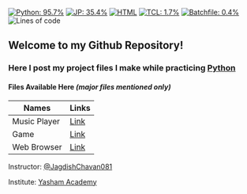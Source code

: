 [![Python: 95.7%](https://img.shields.io/badge/Python-69.3%25-%233572a5?style=for-the-badge&logo=python)](https://github.com/amanbele/Python/search?l=python) [![JP: 35.4%](https://img.shields.io/badge/Notebook-24%25-%20%20%20%20%20%20%20%20%23da5b0b?style=for-the-badge&logo=jupyter)](https://github.com/amanbele/Python/search?l=jupyter) [![HTML](https://img.shields.io/badge/HTML-4.7%25-%20%20%20%20%20%20%20%20%23da5b0b?style=for-the-badge&logo=html5)](https://github.com/amanbele/Python/search?l=html) [![TCL: 1.7%](https://img.shields.io/badge/TCL-1.7%25-%23e4cc98?style=for-the-badge)](https://github.com/amanbele/Python/search?l=tcl) [![Batchfile: 0.4%](https://img.shields.io/badge/Batchfle-0.3%25-%23c1f12e?style=for-the-badge&logo=windows)](https://github.com/amanbele/Python/search?l=batch) ![Lines of code](https://img.shields.io/tokei/lines/github/amanbele/Python?logo=github&style=for-the-badge)

## Welcome to my Github Repository! 
### Here I post my project files I make while practicing [Python](https://www.python.org)

#### Files Available Here _(major files mentioned only)_
| Names | Links |
| ----- | ----- |
| Music Player | [Link](https://github.com/amanbele/Python/tree/main/Music%20Player) |
| Game | [Link](https://github.com/amanbele/Python/tree/main/game) |
| Web Browser | [Link](https://github.com/amanbele/Python/tree/main/web%20browser) |

Instructor: [@JagdishChavan081](https://github.com/JagdishChavan081/)
 
Institute: [Yasham Academy](https://yasham.academy/)

